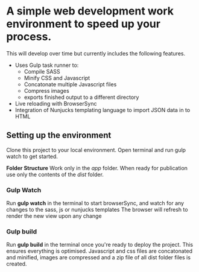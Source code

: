 # A simple web development work environment to speed up your process.

This will develop over time but currently includes the following features.

- Uses Gulp task runner to:
  - Compile SASS
  - Minify CSS and Javascript
  - Concatonate multiple Javascript files
  - Compress images
  - exports finished output to a different directory
- Live reloading with BrowserSync
- Integration of Nunjucks templating language to import JSON data in to HTML

## Setting up the environment

Clone this project to your local environment.
Open terminal and run gulp watch to get started.

**Folder Structure**
Work only in the *app* folder.
When ready for publication use only the contents of the *dist* folder.

### Gulp Watch

Run **gulp watch** in the terminal to start browserSync, and watch for any changes to the sass, js or nunjucks templates
The browser will refresh to render the new view upon any change

### Gulp build

Run **gulp build** in the terminal once you're ready to deploy the project.
This ensures everything is optimised.
Javascript and css files are concatonated and minified, images are compressed and a zip file of all dist folder files is created.
